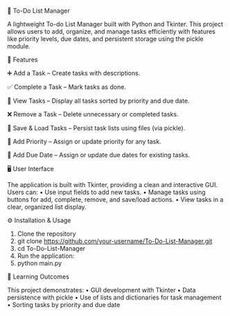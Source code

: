 📝 To-Do List Manager

A lightweight To-do List Manager built with Python and Tkinter. This project allows users to add, organize, and manage tasks efficiently with features like priority levels, due dates, and persistent storage using the pickle module.

🚀 Features

➕ Add a Task – Create tasks with descriptions.
     
✅ Complete a Task – Mark tasks as done.

👀 View Tasks – Display all tasks sorted by priority and due date.

❌ Remove a Task – Delete unnecessary or completed tasks.

💾 Save & Load Tasks – Persist task lists using files (via pickle).

📌 Add Priority – Assign or update priority for any task.

📅 Add Due Date – Assign or update due dates for existing tasks.



🖥️ User Interface

The application is built with Tkinter, providing a clean and interactive GUI. Users can:
•	Use input fields to add new tasks.
•	Manage tasks using buttons for add, complete, remove, and save/load actions.
•	View tasks in a clear, organized list display.



⚙️ Installation & Usage
1.	Clone the repository
2.	git clone https://github.com/your-username/To-Do-List-Manager.git
3.	cd To-Do-List-Manager
4.	Run the application:
5.	python main.py



🎯 Learning Outcomes

This project demonstrates:
•	GUI development with Tkinter
•	Data persistence with pickle
•	Use of lists and dictionaries for task management
•	Sorting tasks by priority and due date

